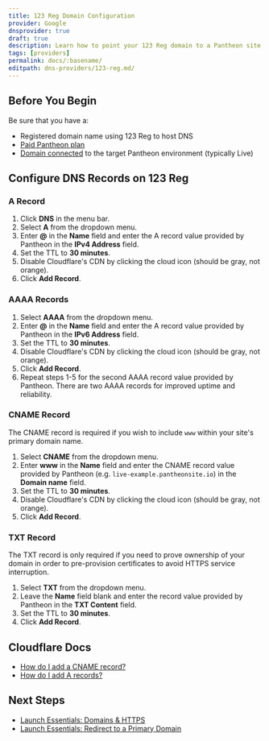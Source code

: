 ```yaml
---
title: 123 Reg Domain Configuration
provider: Google
dnsprovider: true
draft: true
description: Learn how to point your 123 Reg domain to a Pantheon site.
tags: [providers]
permalink: docs/:basename/
editpath: dns-providers/123-reg.md/
---
```

## Before You Begin
Be sure that you have a:


- Registered domain name using 123 Reg to host DNS
- [Paid Pantheon plan](/guides/launch/plans/)
- [Domain connected](/guides/launch/domains/) to the target Pantheon environment (typically Live)

## Configure DNS Records on 123 Reg
### A Record
1. Click **DNS** in the menu bar.
2. Select **A** from the dropdown menu.
4. Enter **@** in the **Name** field and enter the A record value provided by Pantheon in the **IPv4 Address** field.
5. Set the TTL to **30 minutes**.
6. Disable Cloudflare's CDN by clicking the cloud icon (should be gray, not orange).
6. Click **Add Record**.

### AAAA Records
1. Select **AAAA** from the dropdown menu.
2. Enter **@** in the **Name** field and enter the A record value provided by Pantheon in the **IPv6 Address** field.
3. Set the TTL to **30 minutes**.
4. Disable Cloudflare's CDN by clicking the cloud icon (should be gray, not orange).
5. Click **Add Record**.
6. Repeat steps 1-5 for the second AAAA record value provided by Pantheon. There are two AAAA records for improved uptime and reliability.

### CNAME Record
The CNAME record is required if you wish to include `www` within your site's primary domain name.

1. Select **CNAME** from the dropdown menu.
2. Enter **www** in the **Name** field and enter the CNAME record value provided by Pantheon (e.g. `live-example.pantheonsite.io`) in the **Domain name** field.
3. Set the TTL to **30 minutes**.
4. Disable Cloudflare's CDN by clicking the cloud icon (should be gray, not orange).
5. Click **Add Record**.

### TXT Record
The TXT record is only required if you need to prove ownership of your domain in order to pre-provision certificates to avoid HTTPS service interruption.

1. Select **TXT** from the dropdown menu.
2. Leave the **Name** field blank and enter the record value provided by Pantheon in the **TXT Content** field.
3. Set the TTL to **30 minutes**.
4. Click **Add Record**.

## Cloudflare Docs

* [How do I add a CNAME record?](https://support.cloudflare.com/hc/en-us/articles/200169046-How-do-I-add-a-CNAME-record-)
* [How do I add A records?](https://support.cloudflare.com/hc/en-us/articles/200169096-How-do-I-add-A-records-)

## Next Steps

* [Launch Essentials: Domains & HTTPS](/guides/launch/domains/)
* [Launch Essentials: Redirect to a Primary Domain](/guides/launch/redirects/)
